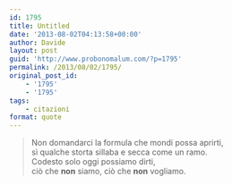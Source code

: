 ```yaml
---
id: 1795
title: Untitled
date: '2013-08-02T04:13:58+00:00'
author: Davide
layout: post
guid: 'http://www.probonomalum.com/?p=1795'
permalink: /2013/08/02/1795/
original_post_id:
    - '1795'
    - '1795'
tags:
    - citazioni
format: quote
---
```


> Non domandarci la formula che mondi possa aprirti,  
> sì qualche storta sillaba e secca come un ramo.  
> Codesto solo oggi possiamo dirti,  
> ciò che **non** siamo, ciò che **non** vogliamo.